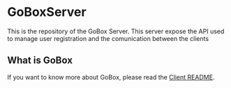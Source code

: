 # GoBoxServer
This is the repository of the GoBox Server. This server expose the API used to
manage user registration and the comunication between the clients

## What is GoBox
If you want to know more about GoBox, please read the [Client README](https://github.com/simonedegiacomi/goboxclient).